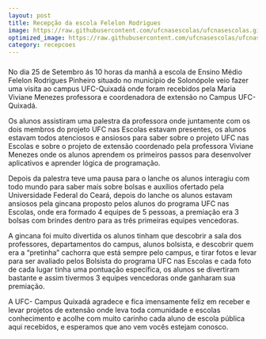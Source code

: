 ```yaml
---
layout: post
title: Recepção da escola Felelon Rodrigues
image: https://raw.githubusercontent.com/ufcnasescolas/ufcnasescolas.github.io/master/base/17/__capa.jpeg
optimized_image: https://raw.githubusercontent.com/ufcnasescolas/ufcnasescolas.github.io/master/base/.thumb/17/Readme.jpg
category: recepcoes
---
```

<!-- DON'T EDIT THIS FILE, GENERATED BY SCRIPT -->
<!-- DON'T EDIT THIS FILE, GENERATED BY SCRIPT -->
<!-- DON'T EDIT THIS FILE, GENERATED BY SCRIPT -->
<!-- DON'T EDIT THIS FILE, GENERATED BY SCRIPT -->
<!-- DON'T EDIT THIS FILE, GENERATED BY SCRIPT -->
###



No dia 25 de Setembro ás 10 horas da manhã a escola de Ensino Médio Felelon Rodrigues Pinheiro situado no município de Solonópole veio fazer uma visita ao campus UFC-Quixadá onde foram recebidos pela Maria Viviane Menezes professora e coordenadora de extensão no Campus UFC-Quixadá.

Os alunos assistiram uma palestra da professora onde juntamente com os dois membros do projeto UFC nas Escolas estavam presentes, os alunos estavam todos atenciosos e ansiosos para saber sobre o projeto UFC nas Escolas e sobre o projeto de extensão coordenado pela professora Viviane Menezes onde os alunos aprendem os primeiros passos para desenvolver aplicativos e aprender lógica de programação.

Depois da palestra teve uma pausa para o lanche os alunos interagiu com todo mundo para saber mais sobre bolsas e auxílios ofertado pela Universidade Federal do Ceará, depois do lanche os alunos estavam ansiosos pela gincana proposto pelos alunos do programa UFC nas Escolas, onde era formado 4 equipes de 5 pessoas, a premiação era 3 bolsas com brindes dentro para as três primeiras equipes vencedoras.

A gincana foi muito divertida os alunos tinham que descobrir a sala dos professores, departamentos do campus, alunos bolsista, e descobrir quem era a “pretinha” cachorra que está sempre pelo campus, e tirar fotos e levar para ser avaliado pelos Bolsista do programa UFC nas Escolas e cada foto de cada lugar tinha uma pontuação específica, os alunos se divertiram bastante e assim tivermos 3 equipes vencedoras onde ganharam sua premiação.

A UFC- Campus Quixadá agradece e fica imensamente feliz em receber e levar projetos de extensão onde leva toda comunidade e escolas conhecimento e acolhe com muito carinho cada aluno de escola pública aqui recebidos, e esperamos que ano vem vocês estejam conosco.
